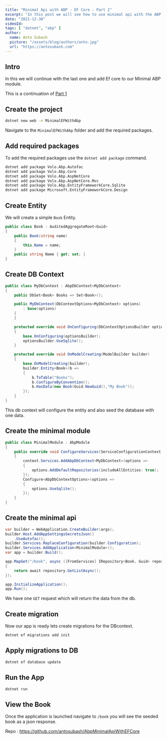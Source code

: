 ```yaml
---
title: "Minimal Api with ABP - EF Core - Part 2"
excerpt: "In this post we will see how to use minimal api with the ABP application and configure EF core."
date: "2021-12-30"
videoId: 
tags: [ "dotnet", "abp" ]
author:
  name: Anto Subash
  picture: "/assets/blog/authors/anto.jpg"
  url: "https://antosubash.com"
---
```


## Intro

In this we will continue with the last one and add Ef core to our Minimal ABP module.

This is a continuation of [Part 1](https://blog.antosubash.com/posts/abp-with-minimal-api-p1)


## Create the project

```bash
dotnet new web -n MinimalEFWithAbp
```

Navigate to the `MinimalEFWithAbp` folder and add the required packages.

## Add required packages

To add the required packages use the `dotnet add package` command.

```bash
dotnet add package Volo.Abp.Autofac
dotnet add package Volo.Abp.Core
dotnet add package Volo.Abp.AspNetCore
dotnet add package Volo.Abp.AspNetCore.Mvc
dotnet add package Volo.Abp.EntityFrameworkCore.Sqlite
dotnet add package Microsoft.EntityFrameworkCore.Design
```

## Create Entity

We will create a simple `Book` Entity.

```cs
public class Book : AuditedAggregateRoot<Guid>
{
    public Book(string name)
    {
        this.Name = name;
    }
    public string Name { get; set; }
}
```

## Create DB Context

```cs
public class MyDbContext : AbpDbContext<MyDbContext>
{
    public DbSet<Book> Books => Set<Book>();

    public MyDbContext(DbContextOptions<MyDbContext> options)
        : base(options)
    {
    }

    protected override void OnConfiguring(DbContextOptionsBuilder optionsBuilder)
    {
        base.OnConfiguring(optionsBuilder);
        optionsBuilder.UseSqlite();
    }

    protected override void OnModelCreating(ModelBuilder builder)
    {
        base.OnModelCreating(builder);
        builder.Entity<Book>(b =>
        {
            b.ToTable("Books");
            b.ConfigureByConvention();
            b.HasData(new Book(Guid.NewGuid(),"My Book"));
        });
    }
}
```

This db context will configure the entity and also seed the database with one data.

## Create the minimal module

```cs
public class MinimalModule : AbpModule
{
    public override void ConfigureServices(ServiceConfigurationContext context)
    {     
        context.Services.AddAbpDbContext<MyDbContext>(options =>
        {
            options.AddDefaultRepositories(includeAllEntities: true);
        }); 
        Configure<AbpDbContextOptions>(options =>
        {
            options.UseSqlite();
        });
    }
}
```

## Create the minimal api

```cs
var builder = WebApplication.CreateBuilder(args);
builder.Host.AddAppSettingsSecretsJson()
    .UseAutofac();
builder.Services.ReplaceConfiguration(builder.Configuration);
builder.Services.AddApplication<MinimalModule>();
var app = builder.Build();

app.MapGet("/book", async ([FromServices] IRepository<Book, Guid> repository) =>
{
    return await repository.GetListAsync();
});

app.InitializeApplication();
app.Run();
```

We have one `GET` request which will return the data from the db.

## Create migration

Now our app is ready lets create migrations for the DBcontext.

```bash
dotnet ef migrations add init
```


## Apply migrations to DB

```bash
dotnet ef database update
```

## Run the App

```bash
dotnet run
```

## View the Book

Once the application is launched navigate to `/book` you will see the seeded book as a json response.

Repo : <https://github.com/antosubash/AbpMinimalApiWithEFCore>
